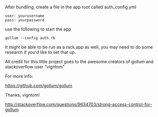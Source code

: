 After bundling, create a file in the app root called auth_config.yml

```
user: yourusername
pass: yourpassword
```

use the following to start the app
```
gollum --config auth.rb
```

It might be able to be run as a rack app as well, you may need to do some research if you'd like to set that up.



All credit for this little project goes to the awesome creators of gollum and stackoverflow user "vigntom"

For more info:

https://github.com/gollum/gollum

Thanks, vigntom!

http://stackoverflow.com/questions/9634703/strong-access-control-for-gollum

